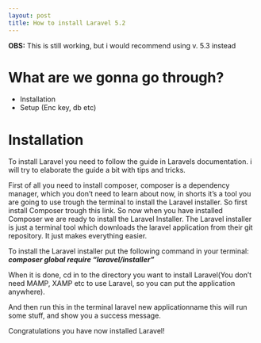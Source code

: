 ```yaml
---
layout: post
title: How to install Laravel 5.2
---
```


**OBS:** This is still working, but i would recommend using v. 5.3 instead

# What are we gonna go through?
* Installation
* Setup (Enc key, db etc)


# Installation

To install Laravel you need to follow the guide in Laravels documentation.
i will try to elaborate the guide a bit with tips and tricks.

First of all you need to install composer, composer is a dependency manager, which you don’t need to learn about now, in shorts it’s a tool you are going to use trough the terminal to install the Laravel installer.
So first install Composer trough this link. So now when you have installed Composer we are ready to install the Laravel Installer. The Laravel installer is just a terminal tool which downloads the laravel application from their git repository. It just makes everything easier.

To install the Laravel installer put the following command in your terminal:
***composer global require “laravel/installer”***

When it is done, cd in to the directory you want to install Laravel(You don’t need MAMP, XAMP etc to use Laravel, so you can put the application anywhere).

And then run this in the terminal laravel new applicationname this will run some stuff, and show you a success message.

Congratulations you have now installed Laravel!

